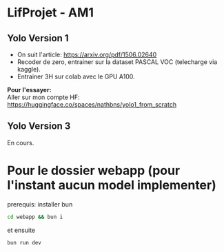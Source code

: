 # LifProjet - AM1

## Yolo Version 1 
- On suit l'article: https://arxiv.org/pdf/1506.02640 
- Recoder de zero, entrainer sur la dataset PASCAL VOC (telecharge via kaggle). 
- Entrainer 3H sur colab avec le GPU A100.

**Pour l'essayer:** \
Aller sur mon compte HF: https://huggingface.co/spaces/nathbns/yolo1_from_scratch

## Yolo Version 3
En cours.

# Pour le dossier webapp (pour l'instant aucun model implementer)
prerequis: installer bun
```bash
cd webapp && bun i 
```
et ensuite
```bash 
bun run dev
```
